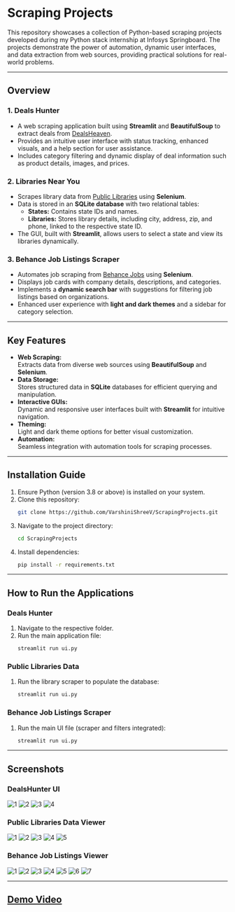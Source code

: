 # **Scraping Projects**

This repository showcases a collection of Python-based scraping projects developed during my Python stack internship at Infosys Springboard. The projects demonstrate the power of automation, dynamic user interfaces, and data extraction from web sources, providing practical solutions for real-world problems.  


---

## **Overview**

### **1. Deals Hunter**
- A web scraping application built using **Streamlit** and **BeautifulSoup** to extract deals from [DealsHeaven](https://dealsheaven.in/).  
- Provides an intuitive user interface with status tracking, enhanced visuals, and a help section for user assistance.  
- Includes category filtering and dynamic display of deal information such as product details, images, and prices.  

### **2. Libraries Near You**
- Scrapes library data from [Public Libraries](https://publiclibraries.com/state/) using **Selenium**.  
- Data is stored in an **SQLite database** with two relational tables:  
  - **States:** Contains state IDs and names.  
  - **Libraries:** Stores library details, including city, address, zip, and phone, linked to the respective state ID.  
- The GUI, built with **Streamlit**, allows users to select a state and view its libraries dynamically.  

### **3. Behance Job Listings Scraper**
- Automates job scraping from [Behance Jobs](https://www.behance.net/joblist) using **Selenium**.  
- Displays job cards with company details, descriptions, and categories.  
- Implements a **dynamic search bar** with suggestions for filtering job listings based on organizations.  
- Enhanced user experience with **light and dark themes** and a sidebar for category selection.

---

## **Key Features**

- **Web Scraping:**  
  Extracts data from diverse web sources using **BeautifulSoup** and **Selenium**.  
- **Data Storage:**  
  Stores structured data in **SQLite** databases for efficient querying and manipulation.  
- **Interactive GUIs:**  
  Dynamic and responsive user interfaces built with **Streamlit** for intuitive navigation.  
- **Theming:**  
  Light and dark theme options for better visual customization.  
- **Automation:**  
  Seamless integration with automation tools for scraping processes.

---

## **Installation Guide**

1. Ensure Python (version 3.8 or above) is installed on your system.  
2. Clone this repository:
   ```bash
   git clone https://github.com/VarshiniShreeV/ScrapingProjects.git
   ```
3. Navigate to the project directory:  
   ```bash
   cd ScrapingProjects
   ```
4. Install dependencies:
   ```bash
   pip install -r requirements.txt
   ```

---

## **How to Run the Applications**

### **Deals Hunter**
1. Navigate to the respective folder.  
2. Run the main application file:  
   ```bash
   streamlit run ui.py
   ```

### **Public Libraries Data**
1. Run the library scraper to populate the database:  
   ```bash
   streamlit run ui.py
   ```

### **Behance Job Listings Scraper**
1. Run the main UI file (scraper and filters integrated):  
   ```bash
   streamlit run ui.py
   ```

---

## **Screenshots**

### DealsHunter UI  
![1](https://github.com/user-attachments/assets/781865b4-bcb6-4f40-9e8d-202f098460bf)
![2](https://github.com/user-attachments/assets/5e9be00b-465b-4e88-b5a6-247e8cd7a326)
![3](https://github.com/user-attachments/assets/71f04d8d-eac9-44df-9213-b5df12e75264)
![4](https://github.com/user-attachments/assets/c0052a1f-2b98-44a0-909c-a280243a089d)


### Public Libraries Data Viewer  
![1](https://github.com/user-attachments/assets/02f23cbe-203a-43ac-936e-c9fb1e98988e)
![2](https://github.com/user-attachments/assets/869115ba-26da-4d1e-9795-7473ea2036b9)
![3](https://github.com/user-attachments/assets/b484f595-8391-49d7-8f6c-ca706a108e6e)
![4](https://github.com/user-attachments/assets/05038514-0fc8-4583-bb7d-c77885c19ed9)
![5](https://github.com/user-attachments/assets/a9d2cb0b-f62f-41c7-aa87-ac83e1efff2f)


### Behance Job Listings Viewer  
![1](https://github.com/user-attachments/assets/9f774e75-0c78-46e0-93da-00b724c7a3b2)
![2](https://github.com/user-attachments/assets/31b4c7f0-0cc6-461c-bce8-a2804ae7525c)
![3](https://github.com/user-attachments/assets/62b726d8-106a-4340-8bf9-66602acd8d22)
![4](https://github.com/user-attachments/assets/ab2d9f78-d326-48b7-baa7-6de19675acce)
![5](https://github.com/user-attachments/assets/009e7ff6-d515-43b3-9a1e-c19fa412eaf6)
![6](https://github.com/user-attachments/assets/6a4aeb22-83e6-481a-a670-acfe757c0325)
![7](https://github.com/user-attachments/assets/0934e7fa-5a0b-414d-b930-f2f65b424e65)



---

## [Demo Video](https://drive.google.com/file/d/1Z6UufS6qM9LyfkB-ifjfQ1M_ItDDnr8L/view?pli=1)
